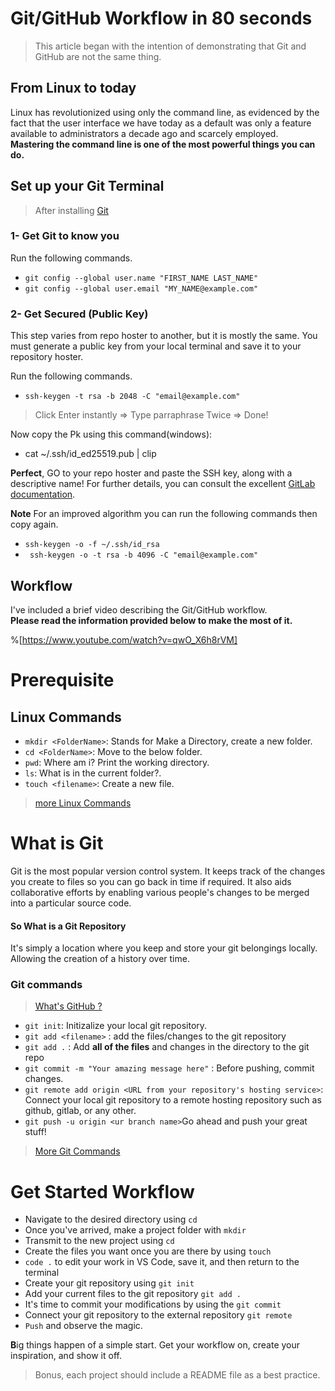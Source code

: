 # Git/GitHub Workflow in 80 seconds

> This article began with the intention of demonstrating that Git and GitHub are not the same thing.

## From Linux to today
Linux has revolutionized using only the command line, as evidenced by the fact that the user interface we have today as a default was only a feature available to administrators a decade ago and scarcely employed. 
<br> **Mastering the command line is one of the most powerful things you can do.**

## Set up your Git Terminal
> After installing [Git](https://git-scm.com/downloads)

### 1- Get Git to know you
Run the following commands.

- `git config --global user.name "FIRST_NAME LAST_NAME"`<br>
- `git config --global user.email "MY_NAME@example.com"`
 
### 2- Get Secured (Public Key)
This step varies from repo hoster to another, but it is mostly the same.
You must generate a public key from your local terminal and save it to your repository hoster.

Run the following commands.
- `ssh-keygen -t rsa -b 2048 -C "email@example.com"`
> Click Enter instantly => Type parraphrase Twice => Done!

Now copy the Pk using this command(windows):
- cat ~/.ssh/id_ed25519.pub | clip

**Perfect**, GO to your repo hoster and paste the SSH key, along with a descriptive name!
For further details, you can consult the excellent [GitLab documentation](https://docs.gitlab.com/ee/user/ssh.html).

**Note**
For an improved algorithm you can run the following commands then copy again.
- `ssh-keygen -o -f ~/.ssh/id_rsa`<br>
- ` ssh-keygen -o -t rsa -b 4096 -C "email@example.com"`

##  Workflow
I've included a brief video describing the Git/GitHub workflow. <br>**Please read the information provided below to make the most of it.**

%[https://www.youtube.com/watch?v=qwO_X6h8rVM]

# Prerequisite
## Linux Commands
- `mkdir <FolderName>`: Stands for Make a Directory, create a new folder.<br>
- `cd <FolderName>`: Move to the below folder. <br>
-  `pwd`: Where am i? Print the working directory. <br>
- `ls`: What is in the current folder?. <br>
- `touch <filename>`: Create a new file.

> [more Linux Commands](https://cheatography.com/davechild/cheat-sheets/linux-command-line/)



# What is Git
Git is the most popular version control system. It keeps track of the changes you create to files so you can go back in time if required. It also aids collaborative efforts by enabling various people's changes to be merged into a particular source code.
####  So  What is a Git Repository
 It's simply a location where you keep and store your git belongings locally. Allowing the creation of a history over time.
### Git commands
> [What's GitHub ?](https://blog.yahya-abulhaj.dev/notlocalhost-or-free-hosting-and-serverless-services#heading-hosting-a-website)

- `git init`: Initizalize your local git repository. <br>
- `git add <filename>` : add the files/changes to the git repository<br>
- `git add .` : Add **all of the files** and changes in the directory to the git repo <br>
- `git commit -m "Your amazing message here"` : Before pushing, commit changes.<br>
- `git remote add origin <URL from your repository's hosting service>`:  Connect your local git repository to a remote hosting repository such as github, gitlab, or any other.<br>
- `git push -u origin <ur branch name>`Go ahead and push your great stuff!

> [More Git Commands](https://education.github.com/git-cheat-sheet-education.pdf)


# Get Started Workflow

- Navigate to the desired directory using `cd`
- Once you've arrived, make a project folder with `mkdir`
- Transmit to the new project using `cd`
- Create the files you want once you are there by using `touch`
- `code .` to edit your work in VS Code, save it, and then return to the terminal
- Create your git repository using `git init`
- Add your current files to the git repository `git add .`
- It's time to commit your modifications by using the `git commit`
- Connect your git repository to the external repository `git remote`
- `Push` and observe the magic.




**B**ig things happen of a simple start. Get your workflow on, create your inspiration, and show it off.

> Bonus, each project should include a README file as a best practice.

